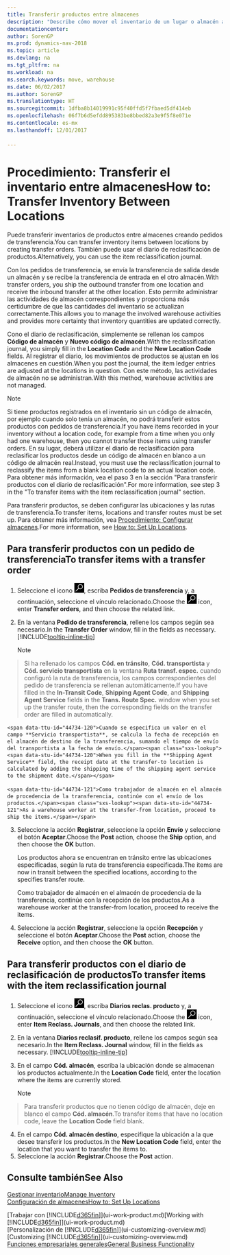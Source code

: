 ```yaml
---
title: Transferir productos entre almacenes
description: "Describe cómo mover el inventario de un lugar o almacén a otro con el diario de reclasificación o con pedidos de transferencia."
documentationcenter: 
author: SorenGP
ms.prod: dynamics-nav-2018
ms.topic: article
ms.devlang: na
ms.tgt_pltfrm: na
ms.workload: na
ms.search.keywords: move, warehouse
ms.date: 06/02/2017
ms.author: SorenGP
ms.translationtype: HT
ms.sourcegitcommit: 1dfba8b14019991c95f40ffd5f7fbaed5df414eb
ms.openlocfilehash: 06f7b6d5efdd895383be8bbed82a3e9f5f8e071e
ms.contentlocale: es-mx
ms.lasthandoff: 12/01/2017

---
```

# <a name="how-to-transfer-inventory-between-locations"></a><span data-ttu-id="44734-103">Procedimiento: Transferir el inventario entre almacenes</span><span class="sxs-lookup"><span data-stu-id="44734-103">How to: Transfer Inventory Between Locations</span></span>
<span data-ttu-id="44734-104">Puede transferir inventarios de productos entre almacenes creando pedidos de transferencia.</span><span class="sxs-lookup"><span data-stu-id="44734-104">You can transfer inventory items between locations by creating transfer orders.</span></span> <span data-ttu-id="44734-105">También puede usar el diario de reclasificación de productos.</span><span class="sxs-lookup"><span data-stu-id="44734-105">Alternatively, you can use the item reclassification journal.</span></span>

<span data-ttu-id="44734-106">Con los pedidos de transferencia, se envía la transferencia de salida desde un almacén y se recibe la transferencia de entrada en el otro almacén.</span><span class="sxs-lookup"><span data-stu-id="44734-106">With transfer orders, you ship the outbound transfer from one location and receive the inbound transfer at the other location.</span></span> <span data-ttu-id="44734-107">Esto permite administrar las actividades de almacén correspondientes y proporciona más certidumbre de que las cantidades del inventario se actualizan correctamente.</span><span class="sxs-lookup"><span data-stu-id="44734-107">This allows you to manage the involved warehouse activities and provides more certainty that inventory quantities are updated correctly.</span></span>

<span data-ttu-id="44734-108">Cono el diario de reclasificación, simplemente se rellenan los campos **Código de almacén** y **Nuevo código de almacén**.</span><span class="sxs-lookup"><span data-stu-id="44734-108">With the reclassification journal, you simply fill in the **Location Code** and the **New Location Code** fields.</span></span> <span data-ttu-id="44734-109">Al registrar el diario, los movimientos de productos se ajustan en los almacenes en cuestión.</span><span class="sxs-lookup"><span data-stu-id="44734-109">When you post the journal, the item ledger entries are adjusted at the locations in question.</span></span> <span data-ttu-id="44734-110">Con este método, las actividades de almacén no se administran.</span><span class="sxs-lookup"><span data-stu-id="44734-110">With this method, warehouse activities are not managed.</span></span>

> [!NOTE]  
>   <span data-ttu-id="44734-111">Si tiene productos registrados en el inventario sin un código de almacén, por ejemplo cuando solo tenía un almacén, no podrá transferir estos productos con pedidos de transferencia.</span><span class="sxs-lookup"><span data-stu-id="44734-111">If you have items recorded in your inventory without a location code, for example from a time when you only had one warehouse, then you cannot transfer those items using transfer orders.</span></span> <span data-ttu-id="44734-112">En su lugar, deberá utilizar el diario de reclasificación para reclasificar los productos desde un código de almacén en blanco a un código de almacén real.</span><span class="sxs-lookup"><span data-stu-id="44734-112">Instead, you must use the reclassification journal to reclassify the items from a blank location code to an actual location code.</span></span>  <span data-ttu-id="44734-113">Para obtener más información, vea el paso 3 en la sección "Para transferir productos con el diario de reclasificación".</span><span class="sxs-lookup"><span data-stu-id="44734-113">For more information, see step 3 in the "To transfer items with the item reclassification journal" section.</span></span>

<span data-ttu-id="44734-114">Para transferir productos, se deben configurar las ubicaciones y las rutas de transferencia.</span><span class="sxs-lookup"><span data-stu-id="44734-114">To transfer items, locations and transfer routes must be set up.</span></span> <span data-ttu-id="44734-115">Para obtener más información, vea [Procedimiento: Configurar almacenes](inventory-how-setup-locations.md).</span><span class="sxs-lookup"><span data-stu-id="44734-115">For more information, see [How to: Set Up Locations](inventory-how-setup-locations.md).</span></span>

## <a name="to-transfer-items-with-a-transfer-order"></a><span data-ttu-id="44734-116">Para transferir productos con un pedido de transferencia</span><span class="sxs-lookup"><span data-stu-id="44734-116">To transfer items with a transfer order</span></span>
1. <span data-ttu-id="44734-117">Seleccione el icono ![Buscar página o informe](media/ui-search/search_small.png "icono Buscar página o informe"), escriba **Pedidos de transferencia** y, a continuación, seleccione el vínculo relacionado.</span><span class="sxs-lookup"><span data-stu-id="44734-117">Choose the ![Search for Page or Report](media/ui-search/search_small.png "Search for Page or Report icon") icon, enter **Transfer orders**, and then choose the related link.</span></span>
2. <span data-ttu-id="44734-118">En la ventana **Pedido de transferencia**, rellene los campos según sea necesario.</span><span class="sxs-lookup"><span data-stu-id="44734-118">In the **Transfer Order** window, fill in the fields as necessary.</span></span> [!INCLUDE[tooltip-inline-tip](includes/tooltip-inline-tip_md.md)]

    > [!NOTE]  
>   <span data-ttu-id="44734-119">Si ha rellenado los campos **Cód. en tránsito**, **Cód. transportista** y **Cód. servicio transportista** en la ventana **Ruta transf. espec.** cuando configuró la ruta de transferencia, los campos correspondientes del pedido de transferencia se rellenan automáticamente.</span><span class="sxs-lookup"><span data-stu-id="44734-119">If you have filled in the **In-Transit Code**, **Shipping Agent Code**, and **Shipping Agent Service** fields in the **Trans. Route Spec.** window when you set up the transfer route, then the corresponding fields on the transfer order are filled in automatically.</span></span>

    <span data-ttu-id="44734-120">Cuando se especifica un valor en el campo **Servicio transportista**, se calcula la fecha de recepción en el almacén de destino de la transferencia, sumando el tiempo de envío del transportista a la fecha de envío.</span><span class="sxs-lookup"><span data-stu-id="44734-120">When you fill in the **Shipping Agent Service** field, the receipt date at the transfer-to location is calculated by adding the shipping time of the shipping agent service to the shipment date.</span></span>

    <span data-ttu-id="44734-121">Como trabajador de almacén en el almacén de procedencia de la transferencia, continúe con el envío de los productos.</span><span class="sxs-lookup"><span data-stu-id="44734-121">As a warehouse worker at the transfer-from location, proceed to ship the items.</span></span>
3. <span data-ttu-id="44734-122">Seleccione la acción **Registrar**, seleccione la opción **Envío** y seleccione el botón **Aceptar**.</span><span class="sxs-lookup"><span data-stu-id="44734-122">Choose the **Post** action, choose the **Ship** option, and then choose the **OK** button.</span></span>

    <span data-ttu-id="44734-123">Los productos ahora se encuentran en tránsito entre las ubicaciones especificadas, según la ruta de transferencia especificada.</span><span class="sxs-lookup"><span data-stu-id="44734-123">The items are now in transit between the specified locations, according to the specifies transfer route.</span></span>

    <span data-ttu-id="44734-124">Como trabajador de almacén en el almacén de procedencia de la transferencia, continúe con la recepción de los productos.</span><span class="sxs-lookup"><span data-stu-id="44734-124">As a warehouse worker at the transfer-from location, proceed to receive the items.</span></span>
4. <span data-ttu-id="44734-125">Seleccione la acción **Registrar**, seleccione la opción **Recepción** y seleccione el botón **Aceptar**.</span><span class="sxs-lookup"><span data-stu-id="44734-125">Choose the **Post** action, choose the **Receive** option, and then choose the **OK** button.</span></span>

## <a name="to-transfer-items-with-the-item-reclassification-journal"></a><span data-ttu-id="44734-126">Para transferir productos con el diario de reclasificación de productos</span><span class="sxs-lookup"><span data-stu-id="44734-126">To transfer items with the item reclassification journal</span></span>
1. <span data-ttu-id="44734-127">Seleccione el icono ![Buscar página o informe](media/ui-search/search_small.png "icono Buscar página o informe"), escriba **Diarios reclas. producto** y, a continuación, seleccione el vínculo relacionado.</span><span class="sxs-lookup"><span data-stu-id="44734-127">Choose the ![Search for Page or Report](media/ui-search/search_small.png "Search for Page or Report icon") icon, enter **Item Reclass. Journals**, and then choose the related link.</span></span>
2. <span data-ttu-id="44734-128">En la ventana **Diarios reclasif. producto**, rellene los campos según sea necesario.</span><span class="sxs-lookup"><span data-stu-id="44734-128">In the **Item Reclass. Journal** window, fill in the fields as necessary.</span></span> [!INCLUDE[tooltip-inline-tip](includes/tooltip-inline-tip_md.md)]
3. <span data-ttu-id="44734-129">En el campo **Cód. almacén**, escriba la ubicación donde se almacenan los productos actualmente.</span><span class="sxs-lookup"><span data-stu-id="44734-129">In the **Location Code** field, enter the location where the items are currently stored.</span></span>

    > [!NOTE]  
>   <span data-ttu-id="44734-130">Para transferir productos que no tienen código de almacén, deje en blanco el campo **Cód. almacén**.</span><span class="sxs-lookup"><span data-stu-id="44734-130">To transfer items that have no location code, leave the **Location Code** field blank.</span></span>
4. <span data-ttu-id="44734-131">En el campo **Cód. almacén destino**, especifique la ubicación a la que desee transferir los productos.</span><span class="sxs-lookup"><span data-stu-id="44734-131">In the **New Location Code** field, enter the location that you want to transfer the items to.</span></span>
5. <span data-ttu-id="44734-132">Seleccione la acción **Registrar**.</span><span class="sxs-lookup"><span data-stu-id="44734-132">Choose the **Post** action.</span></span>

## <a name="see-also"></a><span data-ttu-id="44734-133">Consulte también</span><span class="sxs-lookup"><span data-stu-id="44734-133">See Also</span></span>
[<span data-ttu-id="44734-134">Gestionar inventario</span><span class="sxs-lookup"><span data-stu-id="44734-134">Manage Inventory</span></span>](inventory-manage-inventory.md)  
[<span data-ttu-id="44734-135">Configuración de almacenes</span><span class="sxs-lookup"><span data-stu-id="44734-135">How to: Set Up Locations</span></span>](inventory-how-setup-locations.md)  

<span data-ttu-id="44734-136">[Trabajar con [!INCLUDE[d365fin](includes/d365fin_md.md)]](ui-work-product.md)</span><span class="sxs-lookup"><span data-stu-id="44734-136">[Working with [!INCLUDE[d365fin](includes/d365fin_md.md)]](ui-work-product.md)</span></span>  
<span data-ttu-id="44734-137">[Personalización de [!INCLUDE[d365fin](includes/d365fin_md.md)]](ui-customizing-overview.md)</span><span class="sxs-lookup"><span data-stu-id="44734-137">[Customizing [!INCLUDE[d365fin](includes/d365fin_md.md)]](ui-customizing-overview.md)</span></span>  
[<span data-ttu-id="44734-138">Funciones empresariales generales</span><span class="sxs-lookup"><span data-stu-id="44734-138">General Business Functionality</span></span>](ui-across-business-areas.md)

##

